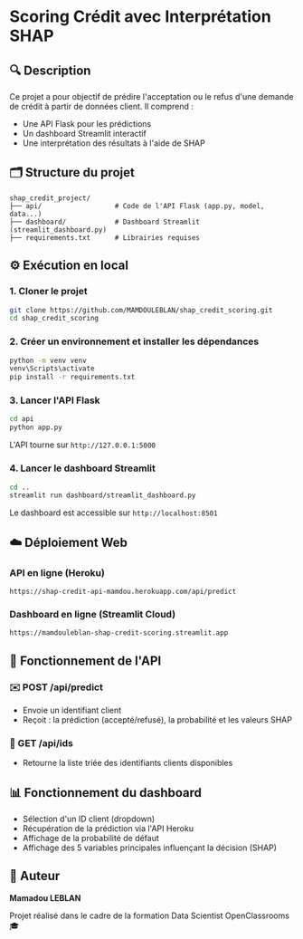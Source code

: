 # Scoring Crédit avec Interprétation SHAP

## 🔍 Description
Ce projet a pour objectif de prédire l'acceptation ou le refus d'une demande de crédit à partir de données client. Il comprend :
- Une API Flask pour les prédictions
- Un dashboard Streamlit interactif
- Une interprétation des résultats à l'aide de SHAP

## 🗂️ Structure du projet
```
shap_credit_project/
├── api/                  # Code de l'API Flask (app.py, model, data...)
├── dashboard/            # Dashboard Streamlit (streamlit_dashboard.py)
├── requirements.txt      # Librairies requises
```

## ⚙️ Exécution en local

### 1. Cloner le projet
```bash
git clone https://github.com/MAMDOULEBLAN/shap_credit_scoring.git
cd shap_credit_scoring
```

### 2. Créer un environnement et installer les dépendances
```bash
python -m venv venv
venv\Scripts\activate
pip install -r requirements.txt
```

### 3. Lancer l'API Flask
```bash
cd api
python app.py
```
L'API tourne sur `http://127.0.0.1:5000`

### 4. Lancer le dashboard Streamlit
```bash
cd ..
streamlit run dashboard/streamlit_dashboard.py
```
Le dashboard est accessible sur `http://localhost:8501`

## ☁️ Déploiement Web

### API en ligne (Heroku)
```
https://shap-credit-api-mamdou.herokuapp.com/api/predict
```

### Dashboard en ligne (Streamlit Cloud)
```
https://mamdouleblan-shap-credit-scoring.streamlit.app
```

## 🔌 Fonctionnement de l'API

### ✉️ POST /api/predict
- Envoie un identifiant client
- Reçoit : la prédiction (accepté/refusé), la probabilité et les valeurs SHAP

### 🔢 GET /api/ids
- Retourne la liste triée des identifiants clients disponibles

## 📊 Fonctionnement du dashboard
- Sélection d'un ID client (dropdown)
- Récupération de la prédiction via l'API Heroku
- Affichage de la probabilité de défaut
- Affichage des 5 variables principales influençant la décision (SHAP)

## 👤 Auteur
**Mamadou LEBLAN**

Projet réalisé dans le cadre de la formation Data Scientist OpenClassrooms 🎓
